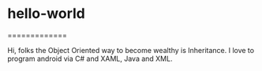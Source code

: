 # hello-world
=============

Hi, folks the Object Oriented way to become wealthy is Inheritance.
I love to program android via C# and XAML, Java and XML.
